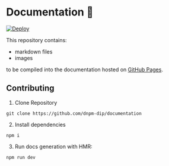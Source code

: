 # Documentation 📖

[![Deploy](https://github.com/dnpm-dip/documentation/actions/workflows/main.yml/badge.svg)](https://github.com/dnpm-dip/documentation/actions/workflows/main.yml)

This repository contains:
- markdown files 
- images 

to be compiled into the documentation hosted on [GitHub Pages](https://docs.dnpm-dip.net).

## Contributing

1. Clone Repository

```shell
git clone https://github.com/dnpm-dip/documentation
```

2. Install dependencies

```shell
npm i
```

3. Run docs generation with HMR:

```shell
npm run dev
```
